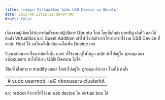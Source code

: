 ```yaml
---
title: 'แก้ปัญหา VirtualBox ไม่เห็น USB Device บน Ubuntu'
date: 2013-06-13T15:21:58+07:00
draft: false
---
```

เนื่องจากผู้เขียนได้ทำการติดตั้งระบบปฏิบัติการ Ubuntu ใหม่ โดยที่เก็บค่า config เดิมไว้  และได้ติดตั้ง VirtualBox และ Guest Addition เข้าไป ซึ่งปกติจะทำให้สามารถใช้งาน USB Device ที่ต่อกับ Host ได้ แต่ในครั้งนี้กลับมองไม่เห็น Device เลย  

ปัญหาเกิดมาจากในการติดตั้งนั้น user ที่ใช้งานอยู่ไม่ได้ถูก add เข้าไปอยู่ใน group ของ vboxusers ทำให้ใช้งาน USB Device ไม่ได้ 

วิธีแก้ไขให้ทำการ modify user ให้เข้าไปอยู่ใน group ดังกล่าว โดยใช้ คำสั่ง
   <table class="table table-bordered">
         <td>
            # sudo  usermod -aG vboxusers clusterkit 
         </td>
   </table>

และ reboot ก็จะทำให้ใช้งาน usb device ใน virtual box ได้
